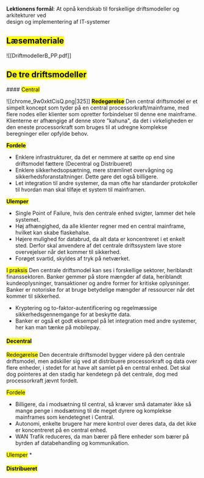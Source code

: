 **Lektionens formål**: 
At opnå kendskab til forskellige driftsmodeller og arkitekturer ved  
design og implementering af IT-systemer
## <mark class="hltr-orange">Læsemateriale</mark>
![[DriftmodellerB_PP.pdf]]


## <mark class="hltr-green">De tre driftsmodeller
</mark>
#### <mark class="hltr-red">Central</mark>

![[chrome_9w0xktCisQ.png|325]]
**<mark class="hltr-pink">Redegørelse</mark>**
Den central driftsmodel er et simpelt koncept som tyder på en central processorkraft/mainframe, med flere nodes eller klienter som opretter forbindelser til denne ene mainframe. 
Klienterne er afhængige af denne store "kahuna", da det i virkeligheden er den eneste processorkraft som bruges til at udregne komplekse beregninger eller opfylde behov. 

**<mark class="hltr-pink">Fordele</mark>**
* Enklere infrastrukturer, da det er nemmere at sætte op end sine driftsmodel fættere (Decentral og Distribueret)
* Enklere sikkerhedsopsætning, mere strømlinet overvågning og sikkerhedsforanstaltninger. Dette gøre det også billigere. 
* Let integration til andre systemer, da man ofte har standarder protokoller til hvordan man skal tilføje et system til mainframen. 

**<mark class="hltr-pink">Ulemper</mark>**
* Single Point of Failure, hvis den centrale enhed svigter, lammer det hele systemet. 
* Høj afhængighed, da alle klienter regner med en central mainframe, hvilket kan skabe flaskehalse. 
* Højere mulighed for databrud, da alt data er koncentreret i et enkelt sted. Derfor skal anvendere af det centrale driftssystem lave store overvejelser når det kommer til sikkerhed. 
* Forøget svartid, skyldes af tryk på netværket. 

<mark class="hltr-pink">I praksis</mark>
Den centrale driftsmodel kan ses i forskellige sektorer, heriblandt finanssektoren. Banker gemmer på store mængder af data, heriblandt kundeoplysninger, transaktioner og andre former for kritiske oplysninger. Banker er notoriske for at bruge betydelige mængder af ressourcer når det kommer til sikkerhed. 
* Kryptering og to-faktor-autentificering og regelmæssige sikkerhedsgennemgange for at beskytte data. 
* Banker er også et godt eksempel på let integration med andre systemer, her kan man tænke på mobilepay. 



#### <mark class="hltr-yellow">Decentral</mark>

<mark class="hltr-orange">Redegørelse</mark>
Den decentrale driftsmodel bygger videre på den centrale driftsmodel, men adskiller sig ved at distribuere processorkraft og data over flere enheder, i stedet for at have alt samlet på en central enhed. Det skal dog pointeres at den stadig har kendetegn på det centrale, dog med processorkraft jævnt fordelt. 

<mark class="hltr-orange">Fordele</mark>
* Billigere, da i modsætning til central, så kræver små datamater ikke så mange penge i modsætning til de meget dyrere og komplekse mainframes som kendetegnet i Central. 
* Autonomi, enkelte brugere har mere kontrol over deres data, da det ikke er koncentreret på en central enhed. 
* WAN Trafik reduceres, da man bærer på flere enheder som bærer på byrden af databehandling og kommunikation. 

<mark class="hltr-orange">Ulemper</mark>
* 
#### <mark class="hltr-green">Distribueret</mark>
